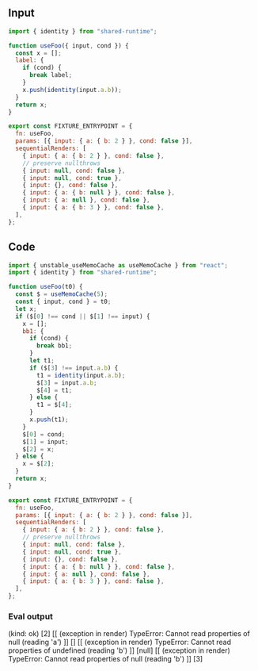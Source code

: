 
## Input

```javascript
import { identity } from "shared-runtime";

function useFoo({ input, cond }) {
  const x = [];
  label: {
    if (cond) {
      break label;
    }
    x.push(identity(input.a.b));
  }
  return x;
}

export const FIXTURE_ENTRYPOINT = {
  fn: useFoo,
  params: [{ input: { a: { b: 2 } }, cond: false }],
  sequentialRenders: [
    { input: { a: { b: 2 } }, cond: false },
    // preserve nullthrows
    { input: null, cond: false },
    { input: null, cond: true },
    { input: {}, cond: false },
    { input: { a: { b: null } }, cond: false },
    { input: { a: null }, cond: false },
    { input: { a: { b: 3 } }, cond: false },
  ],
};

```

## Code

```javascript
import { unstable_useMemoCache as useMemoCache } from "react";
import { identity } from "shared-runtime";

function useFoo(t0) {
  const $ = useMemoCache(5);
  const { input, cond } = t0;
  let x;
  if ($[0] !== cond || $[1] !== input) {
    x = [];
    bb1: {
      if (cond) {
        break bb1;
      }
      let t1;
      if ($[3] !== input.a.b) {
        t1 = identity(input.a.b);
        $[3] = input.a.b;
        $[4] = t1;
      } else {
        t1 = $[4];
      }
      x.push(t1);
    }
    $[0] = cond;
    $[1] = input;
    $[2] = x;
  } else {
    x = $[2];
  }
  return x;
}

export const FIXTURE_ENTRYPOINT = {
  fn: useFoo,
  params: [{ input: { a: { b: 2 } }, cond: false }],
  sequentialRenders: [
    { input: { a: { b: 2 } }, cond: false },
    // preserve nullthrows
    { input: null, cond: false },
    { input: null, cond: true },
    { input: {}, cond: false },
    { input: { a: { b: null } }, cond: false },
    { input: { a: null }, cond: false },
    { input: { a: { b: 3 } }, cond: false },
  ],
};

```
      
### Eval output
(kind: ok) [2]
[[ (exception in render) TypeError: Cannot read properties of null (reading 'a') ]]
[]
[[ (exception in render) TypeError: Cannot read properties of undefined (reading 'b') ]]
[null]
[[ (exception in render) TypeError: Cannot read properties of null (reading 'b') ]]
[3]